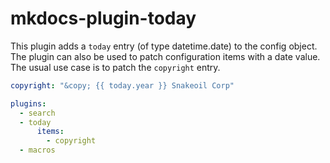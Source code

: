 # mkdocs-plugin-today

This plugin adds a `today` entry (of type datetime.date) to the config object.
The plugin can also be used to patch configuration items with a date value. The
usual use case is to patch the `copyright` entry.

```yaml
copyright: "&copy; {{ today.year }} Snakeoil Corp"

plugins:
  - search
  - today
      items:
        - copyright
  - macros
```